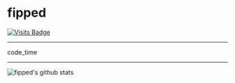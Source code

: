 # fipped


[![Visits Badge](https://badges.pufler.dev/visits/fipped/fipped)](https://badges.pufler.dev)

---

code_time

--- 

![fipped's github stats](https://github-readme-stats.vercel.app/api?username=fipped&show_icons=true&icon_color=805AD5&text_color=718096&bg_color=ffffff&hide_title=true&hide_border=true)
